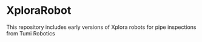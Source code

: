 # XploraRobot
This repository includes early versions of Xplora robots for pipe inspections from Tumi Robotics
